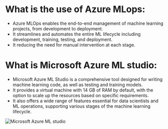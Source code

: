 # What is the use of Azure MLops:

* Azure MLOps enables the end-to-end management of machine learning projects, from development to deployment.  
* It streamlines and automates the entire ML lifecycle including development, training, testing, and deployment.  
* It reducing the need for manual intervention at each stage.  

# What is Microsoft Azure ML studio:

* Microsoft Azure ML Studio is a comprehensive tool designed for writing machine learning code, as well as testing and training models. 
* It provides a virtual machine with 14 GB of RAM by default, with the option to scale up the resources based on specific requirements.
* It also offers a wide range of features essential for data scientists and ML operations, supporting various stages of the machine learning lifecycle.  

![Microsoft Azure ML studio](F:\Doc_Work_v3\Azure_mlops\pics\Azure_ml_studio.png)